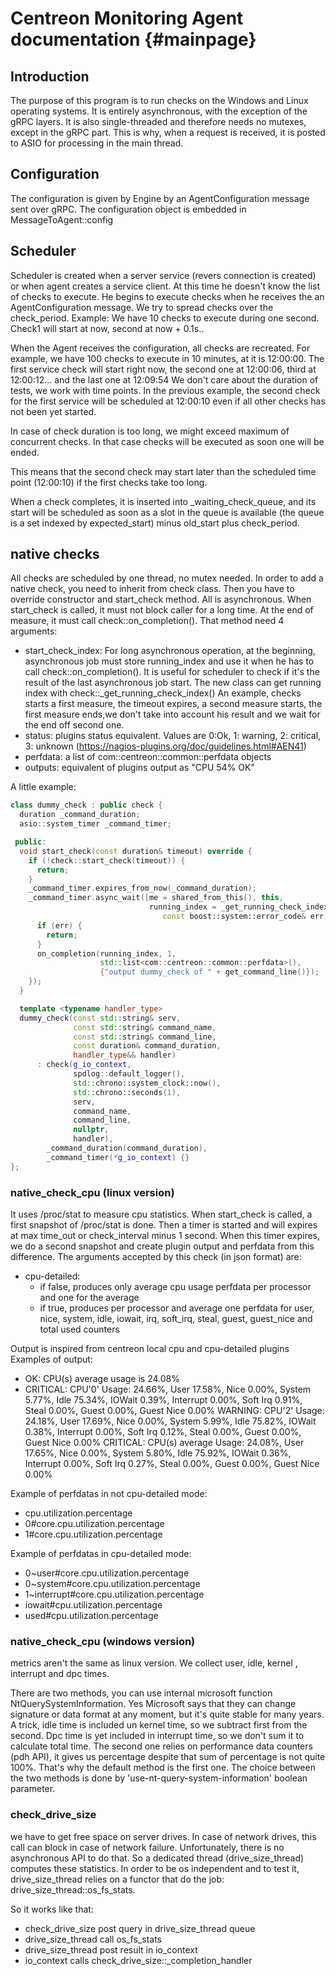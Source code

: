 # Centreon Monitoring Agent documentation {#mainpage}

## Introduction

The purpose of this program is to run checks on the Windows and Linux operating systems. It is entirely asynchronous, with the exception of the gRPC layers. It is also single-threaded and therefore needs no mutexes, except in the gRPC part.
This is why, when a request is received, it is posted to ASIO for processing in the main thread.

## Configuration
The configuration is given by Engine by an AgentConfiguration message sent over gRPC.
The configuration object is embedded in MessageToAgent::config

## Scheduler
Scheduler is created when a server service (revers connection is created) or when agent creates a service client.
At this time he doesn't know the list of checks to execute. He begins to execute checks when he receives the an AgentConfiguration message.
We try to spread checks over the check_period.
Example: We have 10 checks to execute during one second. Check1 will start at now, second at now + 0.1s..

When the Agent receives the configuration, all checks are recreated.
For example, we have 100 checks to execute in 10 minutes, at it is 12:00:00.
The first service check will start right now, the second one at 12:00:06, third at 12:00:12... and the last one at 12:09:54
We don't care about the duration of tests, we work with time points. 
In the previous example, the second check for the first service will be scheduled at 12:00:10 even if all other checks has not been yet started.

In case of check duration is too long, we might exceed maximum of concurrent checks. In that case checks will be executed as soon one will be ended.

This means that the second check may start later than the scheduled time point (12:00:10) if the first checks take too long.

When a check completes, it is inserted into _waiting_check_queue, and its start will be scheduled as soon as a slot in the queue is available (the queue is a set indexed by expected_start) minus old_start plus check_period.


## native checks
All checks are scheduled by one thread, no mutex needed.
In order to add a native check, you need to inherit from check class. 
Then you have to override constructor and start_check method.
All is asynchronous. When start_check is called, it must not block caller for a long time. 
At the end of measure, it must call check::on_completion().
That method need 4 arguments:
* start_check_index: For long asynchronous operation, at the beginning, asynchronous job must store running_index and use it when he has to call check::on_completion(). It is useful for scheduler to check if it's the result of the last asynchronous job start. The new class can get running index with check::_get_running_check_index()
    An example, checks starts a first measure, the timeout expires, a second measure starts, the first measure ends,we don't take into account his result and we wait for the end off second one.
* status: plugins status equivalent. Values are 0:Ok, 1: warning, 2: critical, 3: unknown (https://nagios-plugins.org/doc/guidelines.html#AEN41)
* perfdata: a list of com::centreon::common::perfdata objects
* outputs: equivalent of plugins output as "CPU 54% OK"

A little example:
```c++
class dummy_check : public check {
  duration _command_duration;
  asio::system_timer _command_timer;

 public:
  void start_check(const duration& timeout) override {
    if (!check::start_check(timeout)) {
      return;
    }
    _command_timer.expires_from_now(_command_duration);
    _command_timer.async_wait([me = shared_from_this(), this,
                               running_index = _get_running_check_index()](
                                  const boost::system::error_code& err) {
      if (err) {
        return;
      }
      on_completion(running_index, 1,
                    std::list<com::centreon::common::perfdata>(),
                    {"output dummy_check of " + get_command_line()});
    });
  }

  template <typename handler_type>
  dummy_check(const std::string& serv,
              const std::string& command_name,
              const std::string& command_line,
              const duration& command_duration,
              handler_type&& handler)
      : check(g_io_context,
              spdlog::default_logger(),
              std::chrono::system_clock::now(),
              std::chrono::seconds(1),
              serv,
              command_name,
              command_line,
              nullptr,
              handler),
        _command_duration(command_duration),
        _command_timer(*g_io_context) {}
};
```

### native_check_cpu (linux version)
It uses /proc/stat to measure cpu statistics. When start_check is called, a first snapshot of /proc/stat is done. Then a timer is started and will expires at max time_out or check_interval minus 1 second. When this timer expires, we do a second snapshot and create plugin output and perfdata from this difference.
The arguments accepted by this check (in json format) are:
* cpu-detailed: 
  * if false, produces only average cpu usage perfdata per processor and one for the average 
  * if true, produces per processor and average one perfdata for user, nice, system, idle, iowait, irq, soft_irq, steal, guest, guest_nice and total used counters

Output is inspired from centreon local cpu and cpu-detailed plugins
Examples of output: 
* OK: CPU(s) average usage is 24.08%
* CRITICAL: CPU'0' Usage: 24.66%, User 17.58%, Nice 0.00%, System 5.77%, Idle 75.34%, IOWait 0.39%, Interrupt 0.00%, Soft Irq 0.91%, Steal 0.00%, Guest 0.00%, Guest Nice 0.00% WARNING: CPU'2' Usage: 24.18%, User 17.69%, Nice 0.00%, System 5.99%, Idle 75.82%, IOWait 0.38%, Interrupt 0.00%, Soft Irq 0.12%, Steal 0.00%, Guest 0.00%, Guest Nice 0.00% CRITICAL: CPU(s) average Usage: 24.08%, User 17.65%, Nice 0.00%, System 5.80%, Idle 75.92%, IOWait 0.36%, Interrupt 0.00%, Soft Irq 0.27%, Steal 0.00%, Guest 0.00%, Guest Nice 0.00%
  
Example of perfdatas in not cpu-detailed mode: 
* cpu.utilization.percentage
* 0#core.cpu.utilization.percentage
* 1#core.cpu.utilization.percentage

Example of perfdatas in cpu-detailed mode:
* 0~user#core.cpu.utilization.percentage
* 0~system#core.cpu.utilization.percentage
* 1~interrupt#core.cpu.utilization.percentage
* iowait#cpu.utilization.percentage
* used#cpu.utilization.percentage

### native_check_cpu (windows version)
metrics aren't the same as linux version. We collect user, idle, kernel , interrupt and dpc times.

There are two methods, you can use internal microsoft function NtQuerySystemInformation. Yes Microsoft says that they can change signature or data format at any moment, but it's quite stable for many years. A trick, idle time is included un kernel time, so we subtract first from the second. Dpc time is yet included in interrupt time, so we don't sum it to calculate total time.
The second one relies on performance data counters (pdh API), it gives us percentage despite that sum of percentage is not quite 100%. That's why the default method is the first one.
The choice between the two methods is done by 'use-nt-query-system-information' boolean parameter.

### check_drive_size
we have to get free space on server drives. In case of network drives, this call can block in case of network failure. Unfortunately, there is no asynchronous API to do that. So a dedicated thread (drive_size_thread) computes these statistics. In order to be os independent and to test it, drive_size_thread relies on a functor that do the job: drive_size_thread::os_fs_stats.

So it works like that:
* check_drive_size post query in drive_size_thread queue
* drive_size_thread call os_fs_stats
* drive_size_thread post result in io_context
* io_context calls check_drive_size::_completion_handler